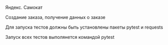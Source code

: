 Яндекс. Самокат

Создание заказа, получение данных о заказе

Для запуска тестов должны быть установлены пакеты pytest и requests

Запуск всех тестов выполянется командой pytest
